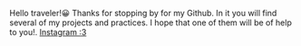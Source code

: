 Hello traveler!😀
Thanks for stopping by for my Github.
In it you will find several of my projects and practices.
I hope that one of them will be of help to you!.
<a href="https://www.instagram.com/nahuel._beeguer/">Instagram :3</a>
